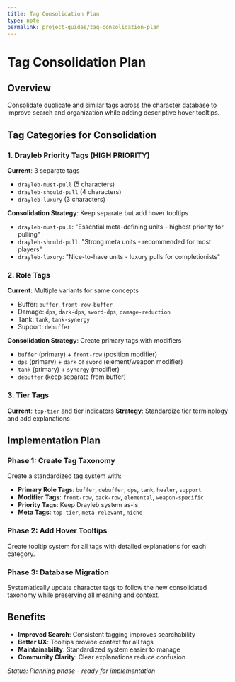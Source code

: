 ```yaml
---
title: Tag Consolidation Plan
type: note
permalink: project-guides/tag-consolidation-plan
---
```


# Tag Consolidation Plan

## Overview
Consolidate duplicate and similar tags across the character database to improve search and organization while adding descriptive hover tooltips.

## Tag Categories for Consolidation

### 1. **Drayleb Priority Tags** (HIGH PRIORITY)
**Current**: 3 separate tags
- `drayleb-must-pull` (5 characters)
- `drayleb-should-pull` (4 characters) 
- `drayleb-luxury` (3 characters)

**Consolidation Strategy**: Keep separate but add hover tooltips
- `drayleb-must-pull`: "Essential meta-defining units - highest priority for pulling"
- `drayleb-should-pull`: "Strong meta units - recommended for most players"
- `drayleb-luxury`: "Nice-to-have units - luxury pulls for completionists"

### 2. **Role Tags**
**Current**: Multiple variants for same concepts
- Buffer: `buffer`, `front-row-buffer`
- Damage: `dps`, `dark-dps`, `sword-dps`, `damage-reduction`
- Tank: `tank`, `tank-synergy`
- Support: `debuffer`

**Consolidation Strategy**: Create primary tags with modifiers
- `buffer` (primary) + `front-row` (position modifier)
- `dps` (primary) + `dark` or `sword` (element/weapon modifier)
- `tank` (primary) + `synergy` (modifier)
- `debuffer` (keep separate from buffer)

### 3. **Tier Tags**
**Current**: `top-tier` and tier indicators
**Strategy**: Standardize tier terminology and add explanations

## Implementation Plan

### Phase 1: Create Tag Taxonomy
Create a standardized tag system with:
- **Primary Role Tags**: `buffer`, `debuffer`, `dps`, `tank`, `healer`, `support`
- **Modifier Tags**: `front-row`, `back-row`, `elemental`, `weapon-specific`
- **Priority Tags**: Keep Drayleb system as-is
- **Meta Tags**: `top-tier`, `meta-relevant`, `niche`

### Phase 2: Add Hover Tooltips
Create tooltip system for all tags with detailed explanations for each category.

### Phase 3: Database Migration
Systematically update character tags to follow the new consolidated taxonomy while preserving all meaning and context.

## Benefits
- **Improved Search**: Consistent tagging improves searchability
- **Better UX**: Tooltips provide context for all tags
- **Maintainability**: Standardized system easier to manage
- **Community Clarity**: Clear explanations reduce confusion

*Status: Planning phase - ready for implementation*